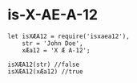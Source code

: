 # is-X-AE-A-12

```
let isXÆA12 = require('isxaea12'),
	str = 'John Doe',
	xÆa12 = 'X Æ A-12';

isXÆA12(str) //false
isXÆA12(xÆa12) //true
```